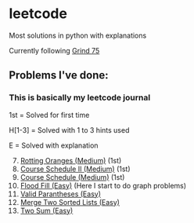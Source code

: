 # leetcode

Most solutions in python with explanations

Currently following [Grind 75](https://www.techinterviewhandbook.org/grind75/?mode=all&weeks=0&hours=0&order=difficulty&grouping=topics)

## Problems I've done:
### This is basically my leetcode journal
1st = Solved for first time

H[1-3] = Solved with 1 to 3 hints used

E = Solved with explanation

7. [Rotting Oranges (Medium)](https://leetcode.com/problems/rotting-oranges) (1st)
6. [Course Schedule II (Medium)](https://leetcode.com/problems/course-schedule-ii) (1st)
5. [Course Schedule (Medium)](https://leetcode.com/problems/course-schedule) (1st)
4. [Flood Fill (Easy)](https://leetcode.com/problems/flood-fill) (Here I start to do graph problems)
3. [Valid Parantheses (Easy)](https://leetcode.com/problems/merge-two-sorted-lists)
2. [Merge Two Sorted Lists (Easy)](https://leetcode.com/problems/merge-two-sorted-lists)
1. [Two Sum (Easy)](https://leetcode.com/problems/two-sum)